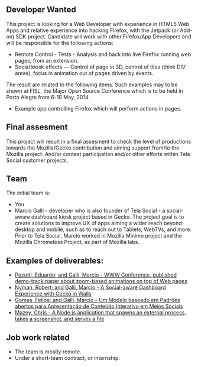 ## Developer Wanted

This project is looking for a Web Developer with experience in HTML5 Web Apps and relative experience into hacking Firefox, with the Jetpack (or Add-on) SDK project. Candidate will work with other Firefox/App Developers and will be responsible for the following actions: 

* Remote Control - Tests - Analysis and hack into live Firefox running web pages, from an extension. 
* Social kiosk effects — Control of page in 3D, control of tiles (think DIV areas), focus in animation out of pages driven by events. 

The result are related to the following items. Such examples may to be shown at FISL, the Major Open Source Conference which is to be held in Porto Alegre from 6-10 May, 2014.

* Example app controlling Firefox which will perform actions in pages.  

## Final assesment 

This project will result in a final assesment to check the level of productions towards the Mozilla/Gecko contribution and aiming support from/to the Mozilla project. And/or contest participation and/or other efforts within Tela Social customer projects.

## Team

The initial team is: 

* You 
* Marcio Galli - developer who is also founder of Tela Social - a social-aware dashboard kiosk project based in Gecko. The project goal is to create solutions to improve UX of apps aiming a wider reach beyond desktop and mobile, such as to reach out to Tablets, WebTVs, and more. Prior to Tela Social, Marcio worked in Mozilla Minimo project and the Mozilla Chromeless Project, as part of Mozilla labs. 
 
## Examples of deliverables: 

* [Pezutti, Eduardo; and Galli, Marcio - WWW Conference, published demo-track paper about zoom-based animations on top of Web pages](http://www.telasocial.com/downloads/demo67-galli.pdf)
* [Nyman, Robert; and Galli, Marcio - A Social-aware Dashboard Experience with Gecko in Walls](https://hacks.mozilla.org/2013/04/a-social-aware-dashboard-experience-with-gecko-in-walls/)
* [Gomes, Felipe; and Galli, Marcio - Um Modelo baseado em Padrões abertos para Apresentação de Conteúdo Interativo em Meios Sociais](http://www.telasocial.com/downloads/paper-telasocial-iii-w3c.pdf)
* [Mazey, Chris - A Node.js application that spawns an external process, takes a screenshot, and serves a file](http://labs.telasocial.com/nodejs-external-process-screenshot)

## Job work related

* The team is mostly remote.
* Under a short-team contract, or internship. 


